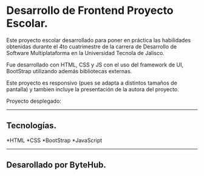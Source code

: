 # Desarrollo de Frontend Proyecto Escolar.

Este proyecto escolar desarrollado para poner en práctica las habilidades obtenidas durante el 4to cuatrimestre de la carrera de Desarrollo de Software Multiplataforma en la Universidad Tecnola de Jalisco.

Fue desarrollado con HTML, CSS y JS con el uso del framework de UI, BootStrap utilizando además bibliotecas externas.

Este proyecto es responsivo (pues se adapta a distintos tamaños de pantalla) y tambien incluye la presentación de la autora del proyecto.

Proyecto desplegado:

---

## Tecnologías.

*HTML
*CSS
*BootStrap
*JavaScript

---

## Desarollado por ByteHub.
